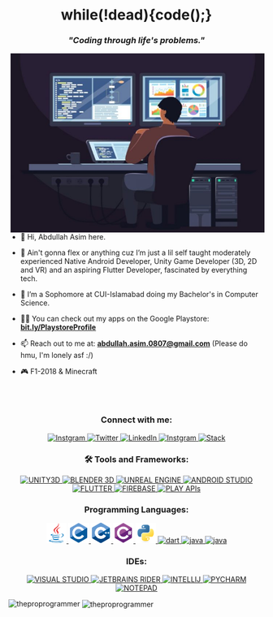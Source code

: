 <h1 align="center">while(!dead){code();}</h1>
<h3 align="center"><i>"Coding through life's problems."</i></h3>

<img align="right" alt="IMG" src="coder.jpg" width="500" height="353"/>

- 👋 Hi, Abdullah Asim here.

- 👀 Ain't gonna flex or anything cuz I’m just a lil self taught moderately experienced Native Android Developer, Unity Game Developer (3D, 2D and VR) and an aspiring Flutter Developer, fascinated by everything tech.

- 🌱 I’m a Sophomore at CUI-Islamabad doing my Bachelor's in Computer Science.

- 👨‍💻 You can check out my apps on the Google Playstore: **<a href="bit.ly/PlaystoreProfile" target="blank">bit.ly/PlaystoreProfile</a>**

- 📫 Reach out to me at: **<a href="abdullah.asim.0807@gmail.com" target="asf">abdullah.asim.0807@gmail.com</a>** (Please do hmu, I'm lonely asf :/)

- 🎮 F1-2018 & Minecraft 

<br></br>

<h3 align="center">Connect with me:</h3>
<p align="center">
<a href="http://instagram.com/theproprogrammer"> 
     <img alt="Instgram" src="https://img.shields.io/badge/Instagram-E4405F.svg?style=for-the-badge&logo=instagram&logoColor=white">
</a>
<a href="http://twitter.com/thepprogrammer"> 
     <img alt="Twitter" src="https://img.shields.io/badge/Twitter-00ACEE.svg?style=for-the-badge&logo=twitter&logoColor=white">
</a>
<a href="http://linkedin.com/in/abdullah-asim-2004"> 
     <img alt="LinkedIn" src="https://img.shields.io/badge/linkedin-0E76A8.svg?style=for-the-badge&logo=linkedin&logoColor=white">
</a>
<a href="http://instagram.com/theproprogrammer"> 
     <img alt="Instgram" src="https://img.shields.io/badge/facebook-3B5988.svg?style=for-the-badge&logo=facebook&logoColor=white">
</a>
     <a href="https://stackoverflow.com/users/9235642/the-pro-programmer"> 
     <img alt="Stack" src="https://img.shields.io/badge/stack overflow-ef8236.svg?style=for-the-badge&logo=stackoverflow&logoColor=white">
</a>
</p>

<h3 align="center">🛠 Tools and Frameworks:</h3>
<p align="center">

<a href="#" target="_blank"> 
     <img alt="UNITY3D" src="https://img.shields.io/badge/UNITY3D-808080.svg?style=for-the-badge&logo=unity">
</a>
<a href="#" target="_blank"> 
     <img alt="BLENDER 3D" src="https://img.shields.io/badge/BLENDER 3D-FF5733.svg?style=for-the-badge&logo=blender&logoColor=white">
</a>
<a href="#" target="_blank"> 
     <img alt="UNREAL ENGINE" src="https://img.shields.io/badge/UNREAL ENGINE-242526.svg?style=for-the-badge&logo=unrealengine">
</a>
<a href="#" target="_blank"> 
     <img alt="ANDROID STUDIO" src="https://img.shields.io/badge/ANDROID STUDIO-3DDC84.svg?style=for-the-badge&logo=android&logoColor=white">
</a>
<a href="#" target="_blank"> 
     <img alt="FLUTTER" src="https://img.shields.io/badge/FLUTTER-42A5F5.svg?style=for-the-badge&logo=flutter">
</a>
<a href="#" target="_blank"> 
     <img alt="FIREBASE" src="https://img.shields.io/badge/FIREBASE-FFFF00.svg?style=for-the-badge&logo=firebase&logoColor=black">
</a>
<a href="#" target="_blank"> 
     <img alt="PLAY APIs" src="https://img.shields.io/badge/PLAYSTORE APIS-008080.svg?style=for-the-badge&logo=googleplay">
</a>
</p>

<h3 align="center">Programming Languages:</h3>
<p align="center">

<a href="https://www.java.com" target="_blank" rel="noreferrer"> 
<img src="https://raw.githubusercontent.com/devicons/devicon/master/icons/java/java-original.svg" alt="java" width="40" height="40"/> 
</a> 
<a href="https://www.cprogramming.com/" target="_blank" rel="noreferrer"> 
<img src="https://raw.githubusercontent.com/devicons/devicon/master/icons/c/c-original.svg" alt="c" width="40" height="40"/> 
</a> 
<a href="https://www.w3schools.com/cpp/" target="_blank" rel="noreferrer"> 
<img src="https://raw.githubusercontent.com/devicons/devicon/master/icons/cplusplus/cplusplus-original.svg" alt="cplusplus" width="40" height="40"/> 
</a> 
<a href="https://www.w3schools.com/cs/" target="_blank" rel="noreferrer"> 
<img src="https://raw.githubusercontent.com/devicons/devicon/master/icons/csharp/csharp-original.svg" alt="csharp" width="40" height="40"/> 
</a>
<a href="https://www.python.org" target="_blank" rel="noreferrer"> <img src="https://raw.githubusercontent.com/devicons/devicon/master/icons/python/python-original.svg" alt="python" width="40" height="40"/> 
</a>
<a href="https://dart.dev" target="_blank" rel="noreferrer">
<img src="https://www.vectorlogo.zone/logos/dartlang/dartlang-icon.svg" alt="dart" width="40" height="40"/>
</a>
<a href="https://www.java.com" target="_blank" rel="noreferrer"> 
<img src="https://www.vectorlogo.zone/logos/w3_html5/w3_html5-icon.svg" alt="java" width="40" height="40"/> 
<img src="https://www.vectorlogo.zone/logos/w3_css/w3_css-official.svg" alt="java" width="40" height="40"/> 

</a>
 </p>

<h3 align="center">IDEs:</h3>
<p align="center">
<a href="#" target="_blank"> 
     <img alt="VISUAL STUDIO" src="https://img.shields.io/badge/VISUAL STUDIO-8E44AD.svg?style=for-the-badge&logo=visualstudio">
</a>
<a href="#" target="_blank"> 
     <img alt="JETBRAINS RIDER" src="https://img.shields.io/badge/RIDER-800000.svg?style=for-the-badge&logo=rider">
</a>
<a href="#" target="_blank"> 
     <img alt="INTELLIJ" src="https://img.shields.io/badge/INTELLIJ-202A44.svg?style=for-the-badge&logo=intellijidea">
</a>
<a href="#" target="_blank"> 
     <img alt="PYCHARM" src="https://img.shields.io/badge/PYCHARM-21D789.svg?style=for-the-badge&logo=pycharm&logoColor=black">
</a>
<a href="#" target="_blank"> 
     <img alt="NOTEPAD" src="https://img.shields.io/badge/NOTEPAD-ADD8E6.svg?style=for-the-badge&logo=">
</a>
 </p>


<p><img align="left" src="https://github-readme-stats.vercel.app/api/top-langs?username=theproprogrammer&langs_count=10&hide=html&theme=github_dark&show_icons=true&locale=en&layout=compact" alt="theproprogrammer" /></p>


<p>&nbsp;<img align="center" src="https://github-readme-stats.vercel.app/api?username=theproprogrammer&theme=github_dark&count_private=true&show_icons=true&locale=en" alt="theproprogrammer" /></p>

